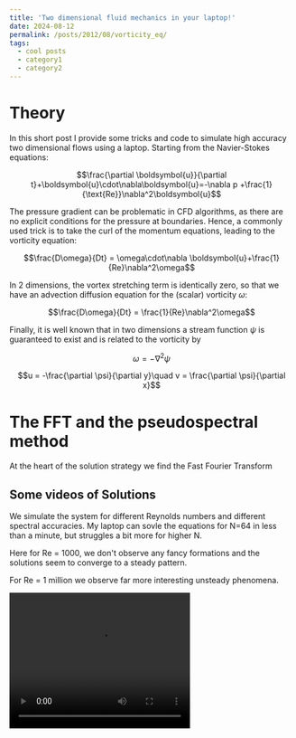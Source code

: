 ```yaml
---
title: 'Two dimensional fluid mechanics in your laptop!'
date: 2024-08-12
permalink: /posts/2012/08/vorticity_eq/
tags:
  - cool posts
  - category1
  - category2
---
```


Theory
======

In this short post I provide some tricks and code to simulate high accuracy two dimensional flows using a laptop. Starting from the Navier-Stokes equations:

$$\frac{\partial \boldsymbol{u}}{\partial t}+\boldsymbol{u}\cdot\nabla\boldsymbol{u}=-\nabla p +\frac{1}{\text{Re}}\nabla^2\boldsymbol{u}$$

The pressure gradient can be problematic in CFD algorithms, as there are no explicit conditions for the pressure at boundaries. Hence, a commonly used trick is to take the curl of the momentum equations, leading to the vorticity equation:

$$\frac{D\omega}{Dt} = \omega\cdot\nabla \boldsymbol{u}+\frac{1}{Re}\nabla^2\omega$$

In 2 dimensions, the vortex stretching term is identically zero, so that we have an advection diffusion equation for the (scalar) vorticity $\omega$:

$$\frac{D\omega}{Dt} = \frac{1}{Re}\nabla^2\omega$$

Finally, it is well known that in two dimensions a stream function $\psi$ is guaranteed to exist and is related to the vorticity by

$$\omega = -\nabla^2 \psi$$

$$u = -\frac{\partial \psi}{\partial y}\quad v = \frac{\partial \psi}{\partial x}$$

The FFT and the pseudospectral method
======
At the heart of the solution strategy we find the Fast Fourier Transform

Some videos of Solutions
------
We simulate the system for different Reynolds numbers and different spectral accuracies. My laptop can sovle the equations for N=64 in less than a minute, but struggles a bit more for higher N. 

Here for Re = 1000, we don't observe any fancy formations and the solutions seem to converge to a steady pattern. 

For Re = 1 million we observe far more interesting unsteady phenomena.

<video width="320" height="240" controls>
  <source src="/videos/spectral_vortcity/vorticity_evolution_Re_1000000_N_256.mp4" type="video/mp4">
Your browser does not support the video tag.
</video>
